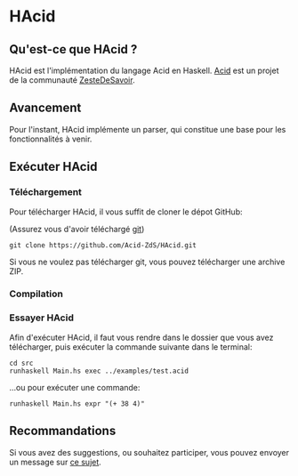 HAcid
=====

## Qu'est-ce que HAcid ?

HAcid est l'implémentation du langage Acid en Haskell. [Acid](https://zestedesavoir.com/forums/sujet/6065/un-petit-langage-zds/) est un projet de la communauté [ZesteDeSavoir](https://zestedesavoir.com/).

## Avancement

Pour l'instant, HAcid implémente un parser, qui constitue une base pour les
fonctionnalités à venir.

## Exécuter HAcid

### Téléchargement

Pour télécharger HAcid, il vous suffit de cloner le dépot GitHub:

(Assurez vous d'avoir téléchargé [git](https://git-scm.com/))

```
git clone https://github.com/Acid-ZdS/HAcid.git
```

Si vous ne voulez pas télécharger git, vous pouvez télécharger une archive ZIP.

### Compilation

### Essayer HAcid

Afin d'exécuter HAcid, il faut vous rendre dans le dossier que vous avez
télécharger, puis exécuter la commande suivante dans le terminal:

```
cd src
runhaskell Main.hs exec ../examples/test.acid
```

...ou pour exécuter une commande:

```
runhaskell Main.hs expr "(+ 38 4)"
```

## Recommandations

Si vous avez des suggestions, ou souhaitez participer, vous pouvez envoyer un
message sur [ce sujet](https://zestedesavoir.com/forums/sujet/6129/acid-le-lisp-like-de-la-communaute/).
